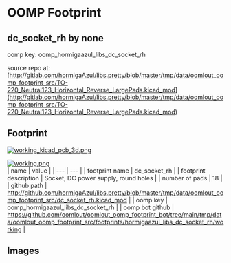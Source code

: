 # OOMP Footprint  
## dc_socket_rh  by none  
  
oomp key: oomp_hormigaazul_libs_dc_socket_rh  
  
source repo at: [http://gitlab.com/hormigaAzul/libs.pretty/blob/master/tmp/data/oomlout_oomp_footprint_src/TO-220_Neutral123_Horizontal_Reverse_LargePads.kicad_mod](http://gitlab.com/hormigaAzul/libs.pretty/blob/master/tmp/data/oomlout_oomp_footprint_src/TO-220_Neutral123_Horizontal_Reverse_LargePads.kicad_mod)  
## Footprint  
  
[![working_kicad_pcb_3d.png](working_kicad_pcb_3d_600.png)](working_kicad_pcb_3d.png)  
  
[![working.png](working_600.png)](working.png)  
| name | value | 
| --- | --- | 
| footprint name | dc_socket_rh | 
| footprint description | Socket, DC power supply, round holes | 
| number of pads | 18 | 
| github path | http://github.com/hormigaAzul/libs.pretty/blob/master/tmp/data/oomlout_oomp_footprint_src/dc_socket_rh.kicad_mod | 
| oomp key | oomp_hormigaazul_libs_dc_socket_rh | 
| oomp bot github | https://github.com/oomlout/oomlout_oomp_footprint_bot/tree/main/tmp/data/oomlout_oomp_footprint_src/footprints/hormigaazul_libs_dc_socket_rh/working | 
## Images  
